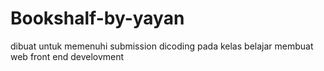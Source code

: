 # Bookshalf-by-yayan
dibuat untuk memenuhi submission dicoding pada kelas belajar membuat web front end develovment
